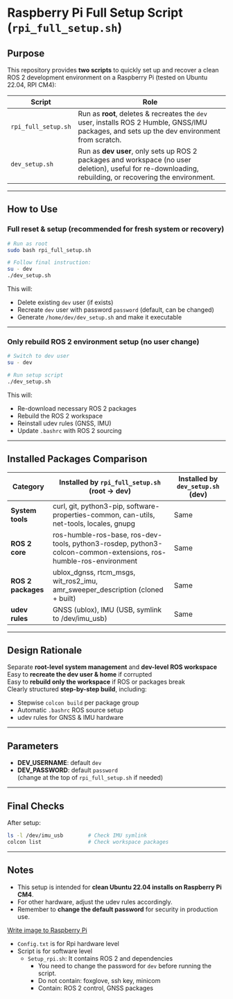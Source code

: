 
#  Raspberry Pi Full Setup Script (`rpi_full_setup.sh`)

##  Purpose

This repository provides **two scripts** to quickly set up and recover a clean ROS 2 development environment on a Raspberry Pi (tested on Ubuntu 22.04, RPI CM4):

| Script             | Role                                                                                              |
|---------------------|--------------------------------------------------------------------------------------------------|
| `rpi_full_setup.sh` | Run as **root**, deletes & recreates the `dev` user, installs ROS 2 Humble, GNSS/IMU packages, and sets up the dev environment from scratch. |
| `dev_setup.sh`      | Run as **dev user**, only sets up ROS 2 packages and workspace (no user deletion), useful for re-downloading, rebuilding, or recovering the environment. |

---

##  How to Use

###  Full reset & setup (recommended for fresh system or recovery)

```bash
# Run as root
sudo bash rpi_full_setup.sh

# Follow final instruction:
su - dev
./dev_setup.sh
```

This will:
- Delete existing `dev` user (if exists)
- Recreate `dev` user with password `password` (default, can be changed)
- Generate `/home/dev/dev_setup.sh` and make it executable

---

###  Only rebuild ROS 2 environment setup (no user change)

```bash
# Switch to dev user
su - dev

# Run setup script
./dev_setup.sh
```

This will:
- Re-download necessary ROS 2 packages
- Rebuild the ROS 2 workspace
- Reinstall udev rules (GNSS, IMU)
- Update `.bashrc` with ROS 2 sourcing

---

## Installed Packages Comparison

| Category            | Installed by `rpi_full_setup.sh` (root -> dev)                                              | Installed by `dev_setup.sh` (dev)                                          |
|---------------------|---------------------------------------------------------------------------------------------|---------------------------------------------------------------------------|
| **System tools**    | curl, git, python3-pip, software-properties-common, can-utils, net-tools, locales, gnupg     | Same                                                                      |
| **ROS 2 core**      | ros-humble-ros-base, ros-dev-tools, python3-rosdep, python3-colcon-common-extensions, ros-humble-ros-environment | Same                                                                      |
| **ROS 2 packages**  | ublox_dgnss, rtcm_msgs, wit_ros2_imu, amr_sweeper_description (cloned + built)               | Same                                                                      |
| **udev rules**      | GNSS (ublox), IMU (USB, symlink to /dev/imu_usb)                                            | Same                                                                      |

---

##  Design Rationale

 Separate **root-level system management** and **dev-level ROS workspace**  
 Easy to **recreate the dev user & home** if corrupted  
 Easy to **rebuild only the workspace** if ROS or packages break  
 Clearly structured **step-by-step build**, including:
- Stepwise `colcon build` per package group
- Automatic `.bashrc` ROS source setup
- udev rules for GNSS & IMU hardware

---

##  Parameters

- **DEV_USERNAME**: default `dev`  
- **DEV_PASSWORD**: default `password`  
(change at the top of `rpi_full_setup.sh` if needed)

---

##  Final Checks

After setup:

```bash
ls -l /dev/imu_usb        # Check IMU symlink
colcon list               # Check workspace packages
```

---

## Notes

- This setup is intended for **clean Ubuntu 22.04 installs on Raspberry Pi CM4**.
- For other hardware, adjust the udev rules accordingly.
- Remember to **change the default password** for security in production use.






[Write image to Raspberry Pi ](https://orobotics.sharepoint.com/:w:/s/AMRSweeper/EYyAcXdbdvBDn3S_FSLEkB8BfrLMU5o2DUBJO345Z8hJNw?e=cCnbcv)
- `Config.txt` is for Rpi hardware level
- Script is for software level
  - `Setup_rpi.sh`: It contains ROS 2 and dependencies
    - You need to change the password for `dev` before running the script.
    - Do not contain: foxglove, ssh key, minicom
    - Contain: ROS 2 control, GNSS packages

